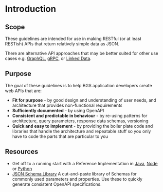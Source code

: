 # Introduction

## Scope

These guidelines are intended for use in making RESTful (or at least RESTish) APIs that return relatively simple data as JSON.

There are alternative API approaches that may be better suited for other use cases e.g. [GraphQL](https://graphql.org/), [gRPC](https://grpc.io/), or [Linked Data](http://linkeddata.org/).

## Purpose

The goal of these guidelines is to help BGS application developers create web APIs that are:

* **Fit for purpose** -  by good design and understanding of user needs, and architecture that provides non-functional requirements
* **Sufficiently documented** - by using OpenAPI 
* **Consistent and predictable in behaviour**  - by re-using patterns for architecture, query parameters, response data schemas, versioning
* **Quick and easy to implement** - by providing the boiler plate code and libraries that handle the architecture and repeatable stuff so you only have to code the parts that are particular to you

## Resources

- Get off to a running start with a Reference Implementation in [Java](reference-implementations/java.md), [Node](reference-implementations/node.md) or [Python](reference-implementations/python.md)
- [JSON Schema Library](appendices/json-schema-library.md) A cut-and-paste library of Schemas for commonly used parameters and properties. Use these to quickly generate consistent OpenAPI specifications.